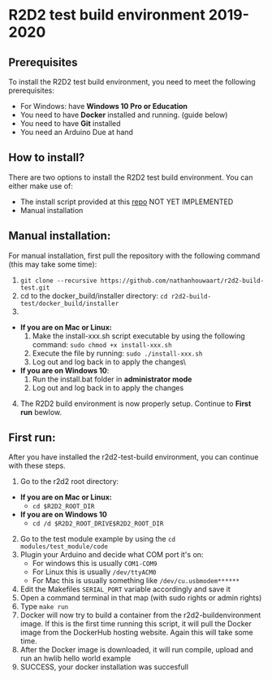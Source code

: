 # R2D2 test build environment 2019-2020

## Prerequisites
To install the R2D2 test build environment, you need to meet the following prerequisites:
- For Windows: have **Windows 10 Pro or Education** 
- You need to have **Docker** installed and running. (guide below)
- You need to have **Git** installed
- You need an Arduino Due at hand


## How to install?
There are two options to install the R2D2 test build environment.
You can either make use of:
*   The install script provided at this [repo](link) NOT YET IMPLEMENTED
*   Manual installation


## Manual installation:
For manual installation, first pull the repository with the following command (this may take some time):
1. `git clone --recursive https://github.com/nathanhouwaart/r2d2-build-test.git`
2. cd to the docker_build/installer directory: `cd r2d2-build-test/docker_build/installer`
3. 
- **If you are on Mac or Linux:**
    1. Make the install-xxx.sh script executable by using the following command: `sudo chmod +x install-xxx.sh`
    2. Execute the file by running:  `sudo ./install-xxx.sh`
    3. Log out and log back in to apply the changes\
- **If you are on Windows 10**:
    1. Run the install.bat folder in **administrator mode**
    2. Log out and log back in to apply the changes

4. The R2D2 build environment is now properly setup. Continue to **First run** bewlow.

## First run: 
After you have installed the r2d2-test-build environment, you can continue with these steps.

1. Go to the r2d2 root directory:  
- **If you are on Mac or Linux:**
   - `cd $R2D2_ROOT_DIR`    
- **If you are on Windows 10**
   - `cd /d $R2D2_ROOT_DRIVE$R2D2_ROOT_DIR`
2. Go to the test module example by using the `cd modules/test_module/code`
3. Plugin your Arduino and decide what COM port it's on:
   - For windows this is usually `COM1-COM9`
   - For Linux this is usually `/dev/ttyACM0`
   - For Mac this is usually something like `/dev/cu.usbmodem******`
4. Edit the Makefiles `SERIAL_PORT` variable accordingly and save it
5. Open a command terminal in that map (with sudo rights or admin rights)
6. Type `make run`
7. Docker will now try to build a container from the r2d2-buildenvironment image. If this is the first time running this script, it will pull the Docker image from the DockerHub hosting website. Again this will take some time.
8. After the Docker image is downloaded, it will run compile, upload and run an hwlib hello world example
9. SUCCESS, your docker installation was succesfull






